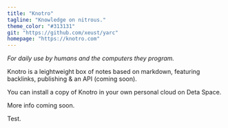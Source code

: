 ```yaml
---
title: "Knotro"
tagline: "Knowledge on nitrous."
theme_color: "#313131"
git: "https://github.com/xeust/yarc"
homepage: "https://knotro.com"
---
```

_For daily use by humans and the computers they program._

Knotro is a leightweight box of notes based on markdown, featuring backlinks, publishing & an API (coming soon).

You can install a copy of Knotro in your own personal cloud on Deta Space. 

More info coming soon.

Test.